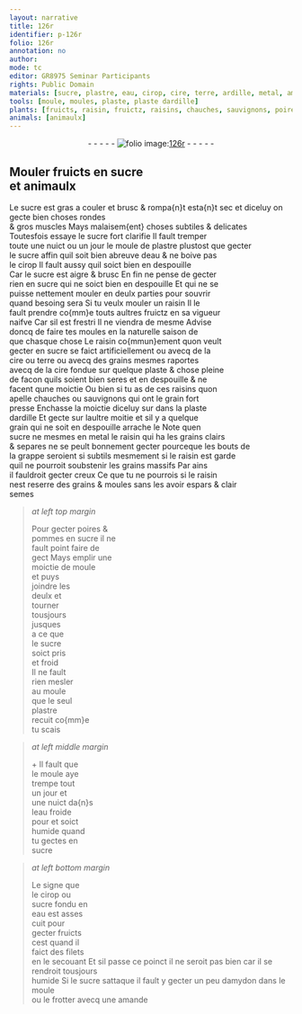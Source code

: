 ```yaml
---
layout: narrative
title: 126r
identifier: p-126r
folio: 126r
annotation: no
author:
mode: tc
editor: GR8975 Seminar Participants
rights: Public Domain
materials: [sucre, plastre, eau, cirop, cire, terre, ardille, metal, amydon, amande]
tools: [moule, moules, plaste, plaste dardille]
plants: [fruicts, raisin, fruictz, raisins, chauches, sauvignons, poires, pommes]
animals: [animaulx]
---
```


<div class="folio" align="center">- - - - - <a href="http://gallica.bnf.fr/ark:/12148/btv1b10500001g/f257.item.r=" target="_blank"><img src="https://cu-mkp.github.io/2017-workshop-edition/assets/photo-icon.png" alt="folio image: " style="display:inline-block; margin-bottom:-3px;"/>126r</a> - - - - - </div>  
  

## Mouler <span class="pa">fruicts</span> en <span class="m">sucre</span><br/> et <span class="al">animaulx</span>

 
Le <span class="m">sucre</span> est gras <span class="add">a couler et brusc & rompa{n}t esta{n}t sec</span> et diceluy on gecte bien choses rondes<br/> & gros muscles Mays malaisem{ent} choses subtiles & delicates<br/> Toutesfois essaye le <span class="m">sucre</span> fort clarifie Il fault tremper<br/> toute une <span class="ms"><span class="tmp">nuict</span></span> ou un <span class="ms"><span class="tmp">jour</span></span> le <span class="tl">moule</span> de <span class="m">plastre</span> plustost que gecter<br/> le <span class="m">sucre</span> affin quil soit bien abreuve d<span class="m">eau</span> & ne boive pas<br/> le <span class="m">cirop</span> Il fault aussy quil soict bien en despouille<br/> Car le <span class="m">sucre</span> est aigre & brusc En fin ne pense de gecter<br/> rien en <span class="m">sucre</span> qui ne soict bien en despouille Et qui ne se<br/> puisse nettement mouler en deulx parties pour souvrir<br/> quand besoing sera Si tu veulx mouler un <span class="pa">raisin</span> Il le<br/> fault prendre co{mm}e touts aultres <span class="pa">fruictz</span> en sa vigueur<br/> naifve Car sil est frestri Il <span class="del">ne</span> viendra de mesme Advise<br/> doncq de faire tes <span class="tl">moules</span> en la naturelle <span class="tmp">saison</span> de<br/> <span class="del">que</span> chasque chose Le <span class="pa">raisin</span> co{mmun}ement quon veult<br/> gecter en <span class="m">sucre</span> se faict artificiellement ou avecq de la<br/> <span class="m">cire</span> ou <span class="m">terre</span> ou avecq des grains mesmes raportes<br/> avecq de la <span class="m">cire</span> fondue sur quelque <span class="tl">plaste</span> & chose pleine<br/> de facon quils soient bien seres et en despouille & ne<br/> facent qune moictie Ou bien si tu as de ces <span class="pa">raisins</span> quon<br/> apelle <span class="pa">chauches</span> ou <span class="pa">sauvignons</span> qui ont le grain fort<br/> presse Enchasse la moictie diceluy <span class="del">sur</span> dans la <span class="tl">plaste<br/> d<span class="m">ardille</span></span> Et gecte sur laultre moitie et sil y a quelque<br/> grain qui ne soit en despouille arrache le Note quen<br/> <span class="m">sucre</span> ne mesmes en <span class="m">metal</span> le <span class="pa">raisin</span> qui ha les grains clairs<br/> & separes ne se peult bonnement gecter pourceque les bouts de<br/> la grappe seroient si subtils mesmement si le <span class="pa">raisin</span> est garde<br/> quil ne pourroit soubstenir les grains massifs Par ains<br/> il fauldroit gecter creux Ce que tu ne pourrois si le <span class="pa">raisin</span><br/> nest reserre des grains & <span class="del">moules</span> sans les avoir espars & clair<br/> semes
 
> *at left top margin*
> 
> 
>   Pour gecter <span class="pa">poires</span> &<br/> <span class="pa">pommes</span> en <span class="m">sucre</span> il ne<br/> fault point faire de<br/> gect Mays emplir une<br/> moictie de <span class="tl">moule</span><br/> et puys<br/> joindre les<br/> deulx et<br/> tourner<br/> tousjours<br/> jusques<br/> a ce que<br/> le <span class="m">sucre</span><br/> soict pris<br/> et froid<br/> Il ne fault<br/> rien mesler<br/> au <span class="tl">moule</span><br/> que le seul<br/> <span class="m">plastre</span><br/> recuit co{mm}e<br/> tu scais
 
> *at left middle margin*
> 
> 
>   \+ Il fault que<br/> le <span class="tl">moule</span> aye<br/> trempe tout<br/> un <span class="ms"><span class="tmp">jour</span></span> et<br/> une <span class="ms"><span class="tmp">nuict</span></span> da{n}s<br/> l<span class="m">eau</span> froide<br/> <span class="del">pour</span> et soict<br/> humide quand<br/> tu gectes en<br/> <span class="m">sucre</span>
 
> *at left bottom margin*
> 
> 
>   Le signe que<br/> le <span class="m">cirop</span> ou<br/> <span class="m">sucre</span> fondu en<br/> <span class="m">eau</span> est asses<br/> cuit pour<br/> gecter <span class="pa">fruicts</span><br/> cest quand il<br/> faict des filets<br/> en le secouant Et sil passe ce poinct il ne seroit pas bien car il se rendroit tousjours<br/> humide Si le <span class="m">sucre</span> sattaque il fault y gecter un peu d<span class="m">amydon</span> dans le <span class="tl">moule</span><br/> ou le frotter avecq une <span class="m">amande</span>
 
